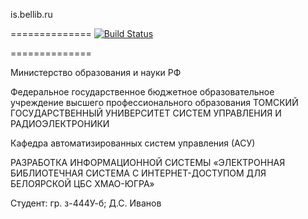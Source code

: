 is.bellib.ru

==============
[![Build Status](https://travis-ci.org/crash10390/is-bellib-ru.svg?branch=master)](https://travis-ci.org/crash10390/is-bellib-ru)

==============

Министерство образования и науки РФ

Федеральное государственное бюджетное образовательное учреждение высшего профессионального образования 
ТОМСКИЙ ГОСУДАРСТВЕННЫЙ УНИВЕРСИТЕТ СИСТЕМ УПРАВЛЕНИЯ И РАДИОЭЛЕКТРОНИКИ

Кафедра автоматизированных систем управления (АСУ)

РАЗРАБОТКА ИНФОРМАЦИОННОЙ СИСТЕМЫ «ЭЛЕКТРОННАЯ БИБЛИОТЕЧНАЯ СИСТЕМА С ИНТЕРНЕТ-ДОСТУПОМ ДЛЯ БЕЛОЯРСКОЙ ЦБС ХМАО-ЮГРА»

Студент: гр. з-444У-б; Д.С. Иванов

